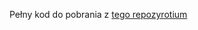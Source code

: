 Pełny kod do pobrania z [tego repozyrotium](https://github.com/peterhinch/micropython_ir/tree/master/ir_rx)
